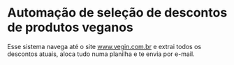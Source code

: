 # Automação de seleção de descontos de produtos veganos
Esse sistema navega até o site www.vegin.com.br e extrai todos os descontos atuais, aloca tudo numa planilha e te envia por e-mail.
